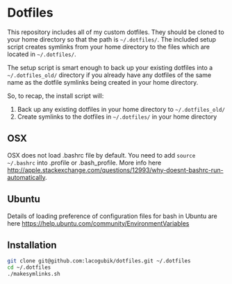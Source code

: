 Dotfiles
========
This repository includes all of my custom dotfiles.  They should be cloned to
your home directory so that the path is `~/.dotfiles/`.  The included setup
script creates symlinks from your home directory to the files which are located
in `~/.dotfiles/`.

The setup script is smart enough to back up your existing dotfiles into a
`~/.dotfiles_old/` directory if you already have any dotfiles of the same name as
the dotfile symlinks being created in your home directory.

So, to recap, the install script will:

1. Back up any existing dotfiles in your home directory to `~/.dotfiles_old/`
2. Create symlinks to the dotfiles in `~/.dotfiles/` in your home directory

OSX
---
OSX does not load .bashrc file by default. You need to add `source ~/.bashrc` into .profile or .bash_profile. More info
here http://apple.stackexchange.com/questions/12993/why-doesnt-bashrc-run-automatically.

Ubuntu
------
Details of loading preference of configuration files for bash in Ubuntu are here 
https://help.ubuntu.com/community/EnvironmentVariables

Installation
------------

``` bash
git clone git@github.com:lacogubik/dotfiles.git ~/.dotfiles
cd ~/.dotfiles
./makesymlinks.sh
```
